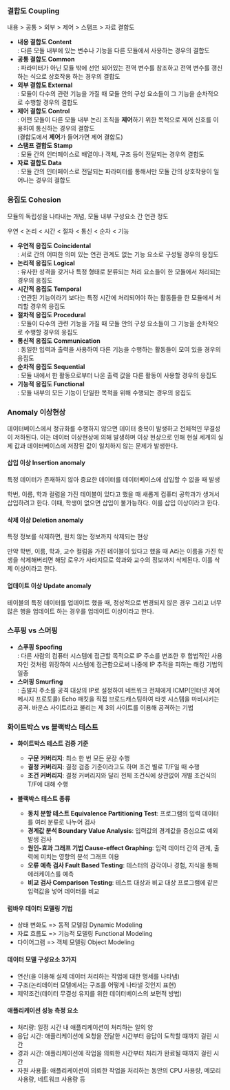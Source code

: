 ### 결합도 Coupling
내용 > 공통 > 외부 > 제어 > 스탬프 > 자료 결합도  

- **내용 결합도 Content**  
: 다른 모듈 내부에 있는 변수나 기능을 다른 모듈에서 사용하는 경우의 결합도  
- **공통 결합도 Common**  
: 파라미터가 아닌 모듈 밖에 선언 되어있는 전역 변수를 참조하고 전역 변수를 갱신하는 식으로 상호작용 하는 경우의 결합도  
- **외부 결합도 External**  
: 모듈이 다수의 관련 기능을 가질 때 모듈 안의 구성 요소들이 그 기능을 순차적으로 수행할 경우의 결합도  
- **제어 결합도 Control**  
: 어떤 모듈이 다른 모듈 내부 논리 조직을 **제어**하기 위한 목적으로 제어 신호를 이용하여 통신하는 경우의 결합도  
(결합도에서 **제어**가 들어가면 제어 결합도)  
- **스탬프 결합도 Stamp**  
: 모듈 간의 인터페이스로 배열이나 객체, 구조 등이 전달되는 경우의 결합도  
- **자료 결합도  Data**  
: 모듈 간의 인터페이스로 전달되는 파라미터를 통해서만 모듈 간의 상호작용이 일어나는 경우의 결합도  

### 응집도 Cohesion
모듈의 독립성을 나타내는 개념, 모듈 내부 구성요소 간 연관 정도

우연 < 논리 < 시간 < 절차 < 통신 < 순차 < 기능

- **우연적 응집도 Coincidental**  
: 서로 간의 어떠한 의미 있는 연관 관계도 없는 기능 요소로 구성될 경우의 응집도  
- **논리적 응집도 Logical**  
: 유사한 성격을 갖거나 특정 형태로 분류되는 처리 요소들이 한 모듈에서 처리되는 경우의 응집도  
- **시간적 응집도 Temporal**  
: 연관된 기능이라기 보다는 특정 시간에 처리되어야 하는 활동들을 한 모듈에서 처리할 경우의 응집도  
- **절차적 응집도 Procedural**  
: 모듈이 다수의 관련 기능을 가질 때 모듈 안의 구성 요소들이 그 기능을 순차적으로 수행할 경우의 응집도  
- **통신적 응집도 Communication**  
: 동일한 입력과 출력을 사용하여 다른 기능을 수행하는 활동들이 모여 있을 경우의응집도  
- **순차적 응집도 Sequential**  
: 모듈 내에서 한 활동으로부터 나온 출력 값을 다른 활동이 사용할 경우의 응집도  
- **기능적 응집도 Functional**  
: 모듈 내부의 모든 기능이 단일한 목적을 위해 수행되는 경우의 응집도

### Anomaly 이상현상
데이터베이스에서 정규화를 수행하지 않으면 데이터 중복이 발생하고 전체적인 무결성이 저하된다. 이는 데이터 이상현상에 의해 발생하며 이상 현상으로 인해 현실 세계의 실제 값과 데이터베이스에 저장된 값이 일치하지 않는 문제가 발생한다.  

#### 삽입 이상 Insertion anomaly
특정 데이터가 존재하지 않아 중요한 데이터를 데이터베이스에 삽입할 수 없을 때 발생  

학번, 이름, 학과 컬럼을 가진 테이블이 있다고 했을 때 새롭게 컴퓨터 공학과가 생겨서 삽입하려고 한다. 이때, 학생이 없으면 삽입이 불가능하다. 이를 삽입 이상이라고 한다.  

#### 삭제 이상 Deletion anomaly
특정 정보를 삭제하면, 원치 않는 정보까지 삭제되는 현상  

만약 학번, 이름, 학과, 교수 컬럼을 가진 테이블이 있다고 했을 때 A라는 이름을 가진 학생을 삭제해버리면 해당 로우가 사라지므로 학과와 교수의 정보까지 삭제된다. 이를 삭제 이상이라고 한다.

#### 업데이트 이상 Update anomaly
테이블의 특정 데이터를 업데이트 했을 때, 정상적으로 변경되지 않은 경우 그리고 너무 많은 행을 업데이트 하는 경우를 업데이트 이상이라고 한다.

### 스푸핑 vs 스머핑
- **스푸핑 Spoofing**  
: 다른 사람의 컴퓨터 시스템에 접근할 목적으로 IP 주소를 변조한 후 합법적인 사용자인 것처럼 위장하여 시스템에 접근함으로써 나중에 IP 추적을 피하는 해킹 기법의 일종
- **스머핑 Smurfing**  
: 출발지 주소를 공격 대상의 IP로 설정하여 네트워크 전체에게 ICMP(인터넷 제어 메시지 프로토콜) Echo 패킷을 직접 브로드캐스팅하여 타겟 시스템을 마비시키는 공격. 바운스 사이트라고 불리는 제 3의 사이트를 이용해 공격하는 기법

### 화이트박스 vs 블랙박스 테스트
- **화이트박스 테스트 검증 기준**  
	- **구문 커버리지**: 최소 한 번 모든 문장 수행
	- **결정 커버리지**: 결정 검증 기준이라고도 하며 조건 별로 T/F일 때 수행
	- **조건 커버리지**: 결정 커버리지와 달리 전체 조건식에 상관없이 개별 조건식의 T/F에 대해 수행

- **블랙박스 테스트 종류**  
	- **동치 분할 테스트 Equivalence Partitioning Test**: 프로그램의 입력 데이터를 여러 분류로 나누어 검사
	- **경계값 분석 Boundary Value Analysis**: 입력값의 경계값을 중심으로 예외 발생 검사
	- **원인-효과 그래프 기법 Cause-effect Graphing**: 입력 데이터 간의 관계, 출력에 미치는 영향의 분석 그래프 이용
	- **오류 예측 검사 Fault Based Testing**: 테스터의 감각이나 경험, 지식을 통해 에러케이스를 예측
	- **비교 검사 Comparison Testing**: 테스트 대상과 비교 대상 프로그램에 같은 입력값을 넣어 데이터를 비교


#### **럼바우 데이터 모델링 기법**  
- 상태 변화도 => 동적 모델링 Dynamic Modeling
- 자료 흐름도 => 기능적 모델링 Functional Modeling
- 다이어그램 => 객체 모델링 Object Modeling


#### **데이터 모델 구성요소 3가지**  
- 연산(을 이용해 실제 데이터 처리하는 작업에 대한 명세를 나타냄)
- 구조(논리데이터 모델에서는 구조를 어떻게 나타낼 것인지 표현)
- 제약조건(데이터 무결성 유지를 위한 데이터베이스의 보편적 방법)


#### **애플리케이션 성능 측정 요소**  
- 처리량: 일정 시간 내 애플리케이션이 처리하는 일의 양
- 응답 시간: 애플리케이션에 요청을 전달한 시간부터 응답이 도착할 떄까지 걸린 시간
- 경과 시간: 애플리케이션에 작업을 의뢰한 시간부터 처리가 완료될 때까지 걸린 시간
- 자원 사용률: 애플리케이션이 의뢰한 작업을 처리하는 동안의 CPU 사용량, 메모리 사용량, 네트워크 사용량 등
